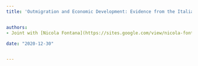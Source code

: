 ```yaml
---
title: 'Outmigration and Economic Development: Evidence from the Italian Mass Migration'


authors:
- Joint with [Nicola Fontana](https://sites.google.com/view/nicola-fontana/home?authuser=0), [Marco Manacorda](https://sites.google.com/site/marcomanacorda/home) and [Marco Tabellini](https://www.hbs.edu/faculty/Pages/profile.aspx?facId=1060330) <br>

date: "2020-12-30"


---
```

<!---
## Abstract

Does emigration affect economic development? We study this question in the context of the Italian mass emigration between 1884 and 1913, when twelve million Italians left the country.
We assemble a unique dataset at the municipality level, linking cumulative emigration rates to a number of indicators of economic development throughout the twentieth century.
Exploiting variation in the availability of information about the potential gains from migration before the start of mass migration, we construct an instrumental variable for the total emigration rate.
Results indicate that while instrumented cumulative emigration was balanced on population before the start of mass emigration, it had a negative, large, and highly persistent effect on short and long run population. Historical mass emigration also reduced educational attainment, income per capita and other proxies of economic development in the long run. Further, we show that emigration favored the expansion of the agricultural sector, at the expense of manufacturing. We speculate that selective emigration was a key mechanism behind our results.
